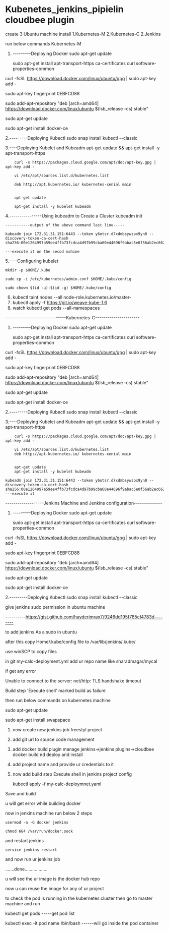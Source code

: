 # Kubenetes_jenkins_pipielin cloudbee plugin
create 3 Ubuntu machine
install
1.Kubernetes-M
2.Kubernetes-C
2.Jenkins

run below commands Kubernetes-M

1.  ---------Deploying Docker
        sudo apt-get update

	sudo apt-get install apt-transport-https ca-certificates curl software-properties-common

curl -fsSL https://download.docker.com/linux/ubuntu/gpg | sudo apt-key add -

sudo apt-key fingerprint 0EBFCD88

sudo add-apt-repository "deb [arch=amd64] https://download.docker.com/linux/ubuntu $(lsb_release -cs) stable"

sudo apt-get update

sudo apt-get install docker-ce


2.---------Deploying Kubectl
        sudo snap install kubectl --classic

3.----Deploying Kubelet and Kubeadm
        apt-get update && apt-get install -y apt-transport-https

        curl -s https://packages.cloud.google.com/apt/doc/apt-key.gpg | apt-key add -

        vi /etc/apt/sources.list.d/kubernetes.list
	
        deb http://apt.kubernetes.io/ kubernetes-xenial main
        

        apt-get update
	
        apt-get install -y kubelet kubeadm

4.----------------Using kubeadm to Create a Cluster
        kubeadm init
	
	-----------output of the above command last line-----
	
	kubeadm join 172.31.31.151:6443 --token y6otsr.d7xdmbsywzpx9yn0 --discovery-token-ca-cert-hash sha256:00e1264997a59ee4ffb73fcdca4d97b99cba60e44696f9abac5e0f56ab2ec662
	
	---execute it on the secod mahine
5.----Configuring kubelet
        
	mkdir -p $HOME/.kube
        
	sudo cp -i /etc/kubernetes/admin.conf $HOME/.kube/config
        
	sudo chown $(id -u):$(id -g) $HOME/.kube/config

6.  kubectl taint nodes --all node-role.kubernetes.io/master-
7.  kubectl apply -f https://git.io/weave-kube-1.6
8.  watch kubectl get pods --all-namespaces


------------------------------Kubernetes-C----------------------

1.  ---------Deploying Docker
        sudo apt-get update

	sudo apt-get install apt-transport-https ca-certificates curl software-properties-common

curl -fsSL https://download.docker.com/linux/ubuntu/gpg | sudo apt-key add -

sudo apt-key fingerprint 0EBFCD88

sudo add-apt-repository "deb [arch=amd64] https://download.docker.com/linux/ubuntu $(lsb_release -cs) stable"

sudo apt-get update

sudo apt-get install docker-ce


2.---------Deploying Kubectl
        sudo snap install kubectl --classic

3.----Deploying Kubelet and Kubeadm
        apt-get update && apt-get install -y apt-transport-https

        curl -s https://packages.cloud.google.com/apt/doc/apt-key.gpg | apt-key add -

        vi /etc/apt/sources.list.d/kubernetes.list
        deb http://apt.kubernetes.io/ kubernetes-xenial main
        

        apt-get update
        apt-get install -y kubelet kubeadm

	kubeadm join 172.31.31.151:6443 --token y6otsr.d7xdmbsywzpx9yn0 --discovery-token-ca-cert-hash sha256:00e1264997a59ee4ffb73fcdca4d97b99cba60e44696f9abac5e0f56ab2ec662
	---execute it



-------------------Jenkins Machine and Jenkins configuration--------------

1.  ---------Deploying Docker
        sudo apt-get update

	sudo apt-get install apt-transport-https ca-certificates curl software-properties-common

curl -fsSL https://download.docker.com/linux/ubuntu/gpg | sudo apt-key add -

sudo apt-key fingerprint 0EBFCD88

sudo add-apt-repository "deb [arch=amd64] https://download.docker.com/linux/ubuntu $(lsb_release -cs) stable"

sudo apt-get update

sudo apt-get install docker-ce


2.---------Deploying Kubectl
        sudo snap install kubectl --classic


give jenkins sudo permission in ubuntu machine

----------https://gist.github.com/hayderimran7/9246dd195f785cf4783d--------

to add jenkins As a sudo in ubuntu

after this copy Home/.kube/config file to /var/lib/jenkins/.kube/

use winSCP to copy files

in git my-calc-deployment.yml add ur repo name like sharadmagar/mycal

if get any error

Unable to connect to the server: net/http: TLS handshake timeout

Build step 'Execute shell' marked build as failure

then run below commands on kubernetes machine

sudo apt-get update

sudo apt-get install swapspace


1. now create new jenkins job freestyl project
2. add git url to source code management
3. add docker build plugin manage jenkins->jenkins plugins->cloudbee dcoker build nd deploy 
   and install
4. add project name and provide ur credentials to it
5. now add build step Execute shell in jenkins project config
	
	kubectl apply -f my-calc-deploymnet.yaml

Save and build

u will get error while building docker


now in jenkins machine run below 2 steps
	
	usermod -a -G docker jenkins
	
	chmod 664 /var/run/docker.sock

and restart jenkins
	
	service jenkins restart

and now run ur jenkins job

.......done..................

u will see the ur image is the docker hub repo

now u can reuse the image for any of ur project

to check the pod is running in the kubernetes cluster then go to master machine and run 

kubectl get pods -----get pod list

kubectl exec -it pod name /bin/bash     ------will go inside the pod container
